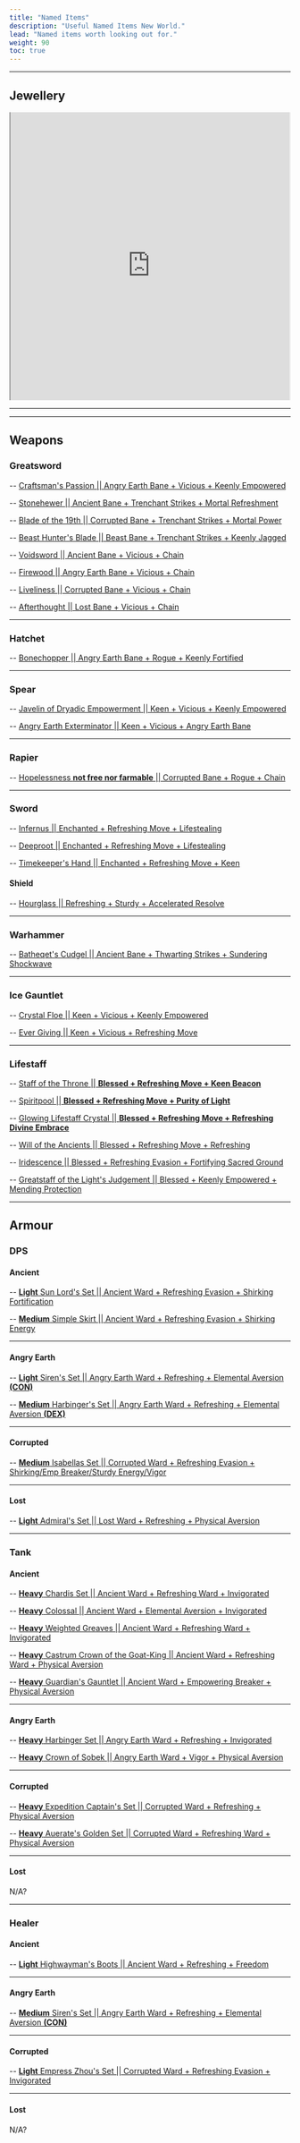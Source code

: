 ```yaml
---
title: "Named Items"
description: "Useful Named Items New World."
lead: "Named items worth looking out for."
weight: 90
toc: true
---
```


---

## Jewellery
<style>
.sheetcontainer {
display:flex;
width:100%;
overflow:hidden;

}
.gsheet {
margin-top:-28px;
margin-bottom:-61px;
height:600px;
width:100%;
}

  

</style>

<div class="sheetcontainer">
<iframe class="gsheet" src="https://docs.google.com/spreadsheets/d/e/2PACX-1vR_8aP20nFKq-l-Zk08SzUsScYofiRLWvdJ_rucl2PdK9Nb8wr-_nZH6YF3t-gGx7hEGIzt-bUnirT9/pubhtml?"></iframe>
</div>

---
---

<!-- ## DPS 

### Weapons

{{< details "Ancient" >}}
### Hatchet

-- <a href="https://nwdb.info/db/item/1hthrowingaxe_bonechoppert5" target="_blank">Bonechopper  || Angry Earth Bane + Rogue + Keenly Fortified</a>

---

### Spear

-- <a href="https://nwdb.info/db/item/2hspear_javelinofdryadicempowermentt5" target="_blank">Javelin of Dryadic Empowerment  || Keen + Vicious + Keenly Empowered</a>

-- <a href="https://nwdb.info/db/item/2hspear_angryearthexterminatort5" target="_blank">Angry Earth Exterminator  || Keen + Vicious + Angry Earth Bane</a>

---

### Rapier

-- <a href="https://nwdb.info/db/item/1hrapier_hopelessnesst5" target="_blank">Hopelessness **not free nor farmable**  || Corrupted Bane + Rogue + Chain</a>

---

### Sword

-- <a href="https://nwdb.info/db/item/1hlongsword_infernust5_v2" target="_blank">Infernus  || Enchanted + Refreshing Move + Lifestealing</a>
{{< /details >}}

{{< details "Angry Earth" >}}
test
{{< /details >}}

{{< details "Beast" >}}
test
{{< /details >}}

{{< details "Corrupted" >}}
test
{{< /details >}}



### Armour

{{< details "Ancient" >}}
test
{{< /details >}}

{{< details "Angry Earth" >}}
test
{{< /details >}}

{{< details "Beast" >}}
test
{{< /details >}}

{{< details "Corrupted" >}}
test
{{< /details >}}

---

## Tank

### Weapons

{{< details "Ancient" >}}
test
{{< /details >}}

{{< details "Angry Earth" >}}
test
{{< /details >}}

{{< details "Beast" >}}
test
{{< /details >}}

{{< details "Corrupted" >}}
test
{{< /details >}}



### Armour

{{< details "Ancient" >}}
test
{{< /details >}}

{{< details "Angry Earth" >}}
test
{{< /details >}}

{{< details "Beast" >}}
test
{{< /details >}}

{{< details "Corrupted" >}}
test
{{< /details >}}

---

## Healer

### Weapons

{{< details "Ancient" >}}
test
{{< /details >}}

{{< details "Angry Earth" >}}
test
{{< /details >}}

{{< details "Beast" >}}
test
{{< /details >}}

{{< details "Corrupted" >}}
test
{{< /details >}}



### Armour

{{< details "Ancient" >}}
test
{{< /details >}}

{{< details "Angry Earth" >}}
test
{{< /details >}}

{{< details "Beast" >}}
test
{{< /details >}}

{{< details "Corrupted" >}}
test
{{< /details >}}









 -->







## Weapons

### Greatsword

-- <a href="https://nwdb.info/db/item/2hgreatsword_craftsmanspassiont5_v2" target="_blank">Craftsman's Passion  || Angry Earth Bane + Vicious + Keenly Empowered</a>

-- <a href="https://nwdb.info/db/item/2hgreatsword_stonehewert5_v2" target="_blank">Stonehewer  || Ancient Bane + Trenchant Strikes + Mortal Refreshment</a>

-- <a href="https://nwdb.info/db/item/16_side_27_2hgreatsword_t5" target="_blank">Blade of the 19th  || Corrupted Bane + Trenchant Strikes + Mortal Power</a>

-- <a href="https://nwdb.info/db/item/2hgreatsword_beasthuntersbladet5_v2" target="_blank">Beast Hunter's Blade  || Beast Bane + Trenchant Strikes + Keenly Jagged</a>

-- <a href="https://nwdb.info/db/item/2hgreatsword_voidswordt5_v2" target="_blank">Voidsword  || Ancient Bane + Vicious + Chain</a>

-- <a href="https://nwdb.info/db/item/2hgreatsword_firewoodt5_v2" target="_blank">Firewood  || Angry Earth Bane + Vicious + Chain</a>

-- <a href="https://nwdb.info/db/item/2hgreatsword_livelinesst5_v2" target="_blank">Liveliness  || Corrupted Bane + Vicious + Chain</a>

-- <a href="https://nwdb.info/db/item/2hgreatsword_afterthoughtt5_v2" target="_blank">Afterthought  || Lost Bane + Vicious + Chain</a>

---

### Hatchet

-- <a href="https://nwdb.info/db/item/1hthrowingaxe_bonechoppert5" target="_blank">Bonechopper  || Angry Earth Bane + Rogue + Keenly Fortified</a>

---

### Spear

-- <a href="https://nwdb.info/db/item/2hspear_javelinofdryadicempowermentt5" target="_blank">Javelin of Dryadic Empowerment  || Keen + Vicious + Keenly Empowered</a>

-- <a href="https://nwdb.info/db/item/2hspear_angryearthexterminatort5" target="_blank">Angry Earth Exterminator  || Keen + Vicious + Angry Earth Bane</a>

---

### Rapier

-- <a href="https://nwdb.info/db/item/1hrapier_hopelessnesst5" target="_blank">Hopelessness **not free nor farmable**  || Corrupted Bane + Rogue + Chain</a>

---

### Sword

-- <a href="https://nwdb.info/db/item/1hlongsword_infernust5_v2" target="_blank">Infernus  || Enchanted + Refreshing Move + Lifestealing</a>

-- <a href="https://nwdb.info/db/item/1hlongsword_deeproott5_v2" target="_blank">Deeproot  || Enchanted + Refreshing Move + Lifestealing</a>

-- <a href="https://nwdb.info/db/item/1hlongsword_timekeepershandt5" target="_blank">Timekeeper's Hand  || Enchanted + Refreshing Move + Keen</a>

#### Shield

-- <a href="https://nwdb.info/db/item/1htshield_hourglasst5_v2" target="_blank">Hourglass  || Refreshing + Sturdy + Accelerated Resolve</a>


---

### Warhammer

-- <a href="https://nwdb.info/db/item/2hwarhammer_batheqetscudgelt5_v2" target="_blank">Batheqet's Cudgel  || Ancient Bane + Thwarting Strikes + Sundering Shockwave</a>

---

### Ice Gauntlet

-- <a href="https://nwdb.info/db/item/1hgauntletice_crystalfloet5" target="_blank">Crystal Floe  || Keen + Vicious + Keenly Empowered</a>

-- <a href="https://nwdb.info/db/item/1hgauntletice_evergivingt5" target="_blank">Ever Giving  || Keen + Vicious + Refreshing Move</a>

---

### Lifestaff

-- <a href="https://nwdb.info/db/item/2hstafflife_staffofthethronet5_v2" target="_blank">Staff of the Throne  || **Blessed + Refreshing Move + Keen Beacon**</a>

-- <a href="https://nwdb.info/db/item/2hstafflife_spiritpoolt5_v2" target="_blank">Spiritpool || **Blessed + Refreshing Move + Purity of Light**</a>

-- <a href="https://nwdb.info/db/item/2hstafflife_glowinglifecrystalstafft5_v2" target="_blank">Glowing Lifestaff Crystal  || **Blessed + Refreshing Move + Refreshing Divine Embrace**</a>

-- <a href="https://nwdb.info/db/item/2hstafflife_willoftheancientst5_v2" target="_blank">Will of the Ancients  || Blessed + Refreshing Move + Refreshing</a>

-- <a href="https://nwdb.info/db/item/2hstafflife_iridescencet5_v2" target="_blank">Iridescence || Blessed + Refreshing Evasion + Fortifying Sacred Ground</a>

-- <a href="https://nwdb.info/db/item/2hstafflife_greatstaffofthelightsjudgementt5" target="_blank">Greatstaff of the Light's Judgement  || Blessed + Keenly Empowered + Mending Protection</a>


---

## Armour

### DPS

#### Ancient

-- <a href="https://nwdb.info/db/item/lightchest_bs_boss_mutt5_600_v2" target="_blank">**Light** Sun Lord's Set || Ancient Ward + Refreshing Evasion + Shirking Fortification</a>

-- <a href="https://nwdb.info/db/item/mediumlegs_simpleskirtt5_v2" target="_blank">**Medium** Simple Skirt || Ancient Ward + Refreshing Evasion + Shirking Energy</a>

---

#### Angry Earth

-- <a href="https://nwdb.info/db/item/mediumchest_bb_boss2_mutt5_600_v2" target="_blank">**Light** Siren's Set || Angry Earth Ward + Refreshing + Elemental Aversion **(CON)**</a>

-- <a href="https://nwdb.info/db/item/mediumchest_elitepoi_harbingerrobest5" target="_blank">**Medium** Harbinger's Set || Angry Earth Ward + Refreshing + Elemental Aversion **(DEX)**</a>

---

#### Corrupted

-- <a href="https://nwdb.info/db/item/mediumchest_m_boss600_mutt5_v2" target="_blank">**Medium** Isabellas Set  || Corrupted Ward + Refreshing Evasion + Shirking/Emp Breaker/Sturdy Energy/Vigor</a>

---

#### Lost

-- <a href="https://nwdb.info/db/item/lightchest_bb_boss_mutt5_600_v2" target="_blank">**Light** Admiral's Set || Lost Ward + Refreshing  + Physical Aversion</a>

---

### Tank
#### Ancient

-- <a href="https://nwdb.info/db/item/heavychest_li_boss600_mutt5_v2" target="_blank">**Heavy** Chardis Set  || Ancient Ward + Refreshing Ward + Invigorated</a>

-- <a href="https://nwdb.info/db/item/heavychest_colossalstormplatet5_v2" target="_blank">**Heavy** Colossal  || Ancient Ward + Elemental Aversion + Invigorated</a>

-- <a href="https://nwdb.info/db/item/heavylegs_weightedgreavest5_v2" target="_blank">**Heavy** Weighted Greaves  || Ancient Ward + Refreshing Ward + Invigorated</a>

-- <a href="https://nwdb.info/db/item/heavyhead_castrumcrownofthegoatkingt5_v2" target="_blank">**Heavy** Castrum Crown of the Goat-King  || Ancient Ward + Refreshing Ward + Physical Aversion</a>

-- <a href="https://nwdb.info/db/item/heavyhands_guardiansgauntletst5_v2" target="_blank">**Heavy** Guardian's Gauntlet  || Ancient Ward + Empowering Breaker + Physical Aversion</a>

---

#### Angry Earth

-- <a href="https://nwdb.info/db/item/heavychest_elitepoi_harbingerrobest5" target="_blank">**Heavy** Harbinger Set  || Angry Earth Ward + Refreshing + Invigorated</a>

-- <a href="https://nwdb.info/db/item/heavyhead_crownofsobekt5_v2" target="_blank">**Heavy** Crown of Sobek  || Angry Earth Ward + Vigor + Physical Aversion</a>

---

#### Corrupted

-- <a href="https://nwdb.info/db/item/heavychest_d_boss_mutt5_600_v2" target="_blank">**Heavy** Expedition Captain's Set  || Corrupted Ward + Refreshing + Physical Aversion</a>

-- <a href="https://nwdb.info/db/item/heavyhead_bs_boss_mutt5_600_v2" target="_blank">**Heavy** Auerate's Golden Set  || Corrupted Ward + Refreshing Ward + Physical Aversion</a>

---

#### Lost

N/A?

---

### Healer
#### Ancient

-- <a href="https://nwdb.info/db/item/mediumfeet_elitepoi_highwaymant5" target="_blank">**Light** Highwayman's Boots  || Ancient Ward + Refreshing + Freedom</a>

---

#### Angry Earth

-- <a href="https://nwdb.info/db/item/mediumchest_bb_boss2_mutt5_600_v2" target="_blank">**Medium** Siren's Set || Angry Earth Ward + Refreshing + Elemental Aversion **(CON)**</a>

---

#### Corrupted

-- <a href="https://nwdb.info/db/item/lightchest_ds_boss600_mutt5_v2" target="_blank">**Light** Empress Zhou's Set  || Corrupted Ward + Refreshing Evasion + Invigorated</a>

---

#### Lost

N/A?